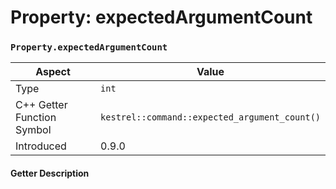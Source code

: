 
# Property: expectedArgumentCount
### `Property.expectedArgumentCount`

| Aspect | Value |
| --- | --- |
| Type | `int` |
| C++ Getter Function Symbol | `kestrel::command::expected_argument_count()` |
| Introduced | 0.9.0 |

#### Getter Description

